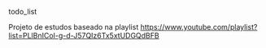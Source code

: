 todo_list

Projeto de estudos baseado na playlist https://www.youtube.com/playlist?list=PLlBnICoI-g-d-J57QIz6Tx5xtUDGQdBFB